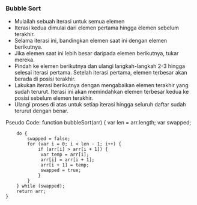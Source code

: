 ### Bubble Sort

- Mulailah sebuah iterasi untuk semua elemen
- Iterasi kedua dimulai dari elemen pertama hingga elemen sebelum terakhir.
- Selama iterasi ini, bandingkan elemen saat ini dengan elemen berikutnya.
- Jika elemen saat ini lebih besar daripada elemen berikutnya, tukar mereka.
- Pindah ke elemen berikutnya dan ulangi langkah-langkah 2-3 hingga selesai 
  iterasi pertama. Setelah iterasi pertama, elemen terbesar akan berada di 
  posisi terakhir.
- Lakukan iterasi berikutnya dengan mengabaikan elemen terakhir yang sudah 
  terurut. Iterasi ini akan memindahkan elemen terbesar kedua ke posisi 
  sebelum elemen terakhir.
- Ulangi proses di atas untuk setiap iterasi hingga seluruh daftar sudah 
  terurut dengan benar.

Pseudo Code: 
    function bubbleSort(arr) {
        var len = arr.length;
        var swapped;
    
        do {
            swapped = false;
            for (var i = 0; i < len - 1; i++) {
                if (arr[i] > arr[i + 1]) {
                 var temp = arr[i];
                 arr[i] = arr[i + 1];
                 arr[i + 1] = temp;
                 swapped = true;
                }
            }
        } while (swapped);
        return arr;
    }
